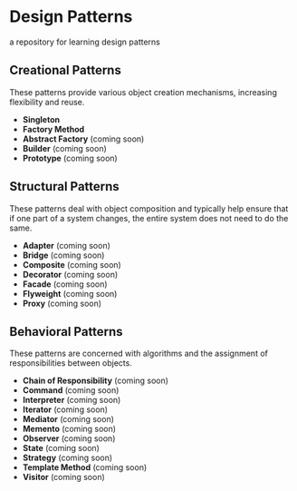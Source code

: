 # Design Patterns
a repository for learning design patterns 

## Creational Patterns
These patterns provide various object creation mechanisms, increasing flexibility and reuse.
- **Singleton**
- **Factory Method**
- **Abstract Factory** (coming soon)
- **Builder** (coming soon)
- **Prototype** (coming soon)

## Structural Patterns
These patterns deal with object composition and typically help ensure that if one part of a system changes, the entire system does not need to do the same.
- **Adapter** (coming soon)
- **Bridge** (coming soon)
- **Composite** (coming soon)
- **Decorator** (coming soon)
- **Facade** (coming soon)
- **Flyweight** (coming soon)
- **Proxy** (coming soon)

## Behavioral Patterns
These patterns are concerned with algorithms and the assignment of responsibilities between objects.
- **Chain of Responsibility** (coming soon)
- **Command** (coming soon)
- **Interpreter** (coming soon)
- **Iterator** (coming soon)
- **Mediator** (coming soon)
- **Memento** (coming soon)
- **Observer** (coming soon)
- **State** (coming soon)
- **Strategy** (coming soon)
- **Template Method** (coming soon)
- **Visitor** (coming soon)
